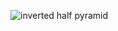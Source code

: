 ![inverted half pyramid](https://github.com/SWEG-2015EC-Batch/Binary-Bombers/assets/149320386/3d86f738-31dd-427f-80d2-67a986f20809)
